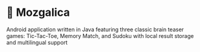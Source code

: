 # 🧠 Mozgalica
Android application written in Java featuring three classic brain teaser games: Tic-Tac-Toe, Memory Match, and Sudoku with local result storage and multilingual support
